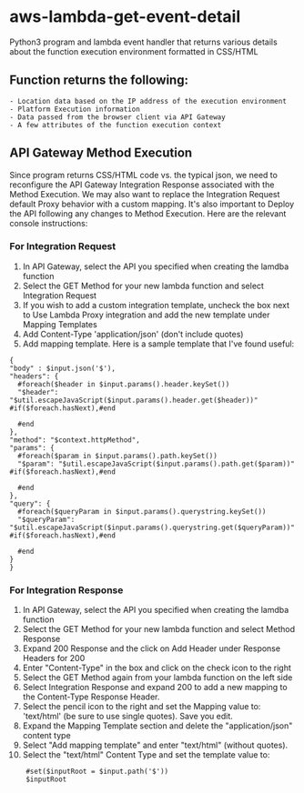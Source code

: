 # aws-lambda-get-event-detail
Python3 program and lambda event handler that returns various details about the
function execution environment formatted in CSS/HTML

## Function returns the following:
    - Location data based on the IP address of the execution environment
    - Platform Execution information
    - Data passed from the browser client via API Gateway
    - A few attributes of the function execution context

## API Gateway Method Execution
Since program returns CSS/HTML code vs. the typical json, we need to
reconfigure the API Gateway Integration Response associated with the Method Execution. We may also want to replace the Integration Request default Proxy behavior with
a custom mapping. It's also important to Deploy the API following any changes to
Method Execution. Here are the relevant console instructions:

### For Integration Request
1. In API Gateway, select the API you specified when creating the lamdba function
2. Select the GET Method for your new lambda function and select Integration Request
3. If you wish to add a custom integration template, uncheck the box next to
   Use Lambda Proxy integration and add the new template under Mapping Templates
4. Add Content-Type 'application/json' (don't include quotes)
5. Add mapping template. Here is a sample template that I've found useful:

```
{
"body" : $input.json('$'),
"headers": {
  #foreach($header in $input.params().header.keySet())
  "$header": "$util.escapeJavaScript($input.params().header.get($header))" #if($foreach.hasNext),#end

  #end
},
"method": "$context.httpMethod",
"params": {
  #foreach($param in $input.params().path.keySet())
  "$param": "$util.escapeJavaScript($input.params().path.get($param))" #if($foreach.hasNext),#end

  #end
},
"query": {
  #foreach($queryParam in $input.params().querystring.keySet())
  "$queryParam": "$util.escapeJavaScript($input.params().querystring.get($queryParam))" #if($foreach.hasNext),#end

  #end
}  
}
```

### For Integration Response

  1. In API Gateway, select the API you specified when creating the lamdba function
  2. Select the GET Method for your new lambda function and select Method Response
  3. Expand 200 Response and the click on Add Header under Response Headers for 200
  4. Enter "Content-Type" in the box and click on the check icon to the right
  5. Select the GET Method again from your lambda function on the left side
  6. Select Integration Response and expand 200 to add a new mapping to the
     Content-Type Response Header.
  7. Select the pencil icon to the right and set the Mapping value to:   
     'text/html' (be sure to use single quotes). Save you edit.
  8. Expand the Mapping Template section and delete the "application/json" content type
  9. Select "Add mapping template" and enter "text/html" (without quotes).
  10. Select the "text/html" Content Type and set the template value to:

```
    #set($inputRoot = $input.path('$'))
    $inputRoot
```
